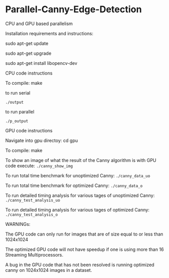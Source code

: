 # Parallel-Canny-Edge-Detection
CPU and GPU based parallelism 


Installation requirements and instructions:

sudo apt-get update

sudo apt-get upgrade

sudo apt-get install libopencv-dev

CPU code instructions

To compile: make

to run serial

`./output`

to run parallel

`./p_output`



GPU code instructions

Navigate into gpu directoy: cd gpu

To compile: make

To show an image of what the result of the Canny algorithm is with GPU code execute: `./canny_show_img`

To run total time benchmark for unoptimized Canny: `./canny_data_uo`

To run total time benchmark for optimized Canny: `./canny_data_o`

To run detailed timing analysis for various tages of unoptimized Canny: `./canny_test_analysis_uo`

To run detailed timing analysis for various tages of optimized Canny: `./canny_test_analysis_o`



WARNINGs:

The GPU code can only run for images that are of size equal to or less than 1024x1024

The optimized GPU code will not have speedup if one is using more than 16 Streaming Multiprocessors.

A bug in the GPU code that has not been resolved is running optimized canny on 1024x1024 images in a dataset. 



